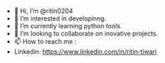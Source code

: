 - 👋 Hi, I’m @ritin0204
- 👀 I’m interested in developinng.
- 🌱 I’m currently learning python tools.
- 💞️ I’m looking to collaborate on inovative projects.
- 📫 How to reach me :
- Linkedin: https://www.linkedin.com/in/ritin-tiwari

<!---
ritin0204/ritin0204 is a ✨ special ✨ repository because its `README.md` (this file) appears on your GitHub profile.
You can click the Preview link to take a look at your changes.
--->
